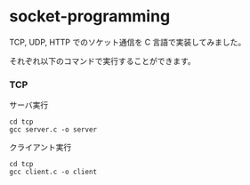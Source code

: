 # socket-programming

TCP, UDP, HTTP でのソケット通信を C 言語で実装してみました。

それぞれ以下のコマンドで実行することができます。

### TCP

サーバ実行

```
cd tcp
gcc server.c -o server
```

クライアント実行

```
cd tcp
gcc client.c -o client
```
